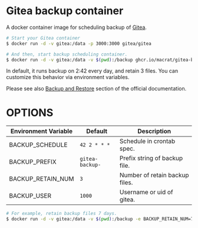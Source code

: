Gitea backup container
======================

A docker container image for scheduling backup of [Gitea](https://gitea.io/).

``` bash
# Start your Gitea container
$ docker run -d -v gitea:/data -p 3000:3000 gitea/gitea

# And then, start backup scheduling container.
$ docker run -d -v gitea:/data -v $(pwd):/backup ghcr.io/macrat/gitea-backup
```

In default, it runs backup on 2:42 every day, and retain 3 files.
You can customize this behavior via environment variables.

Please see also [Backup and Restore](https://docs.gitea.io/en-us/backup-and-restore/) section of the official documentation.


# OPTIONS

| Environment Variable | Default         | Description                    |
|----------------------|-----------------|--------------------------------|
| BACKUP_SCHEDULE      | `42 2 * * *`    | Schedule in crontab spec.      |
| BACKUP_PREFIX        | `gitea-backup-` | Prefix string of backup file.  |
| BACKUP_RETAIN_NUM    | `3`             | Number of retain backup files. |
| BACKUP_USER          | `1000`          | Username or uid of gitea.      |

``` bash
# For example, retain backup files 7 days.
$ docker run -d -v gitea:/data -v $(pwd):/backup -e BACKUP_RETAIN_NUM=7 ghcr.io/macrat/gitea-backup
```
